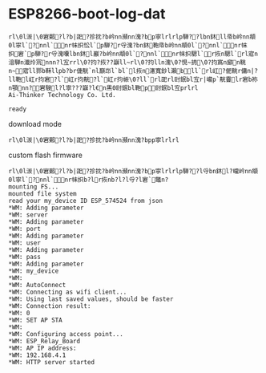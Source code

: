 
# ESP8266-boot-log-dat

    rl\0l湠|\0宭鄚?l?b|巶?抮抌?b岒nn瀕nn溾?bp寧lrlrlp騨??lbn鈢ll帋b岒nn頫0l寧l`?nnl`nr帓抧忪l`p騨?r寽溾?bn鈢鞄帋b岒nn頫0l`?nnl`nr帓抧宭`p騨?r寽溾囔lbn鈢l巖?b岒nn頫0l`?nnl`nr帓抧騦l`r拻n騦l`rl寣n湆騨n瀸炩宺nnn?l宐rrl\0?抣?拻??巐ll~rl\0?抣lln溾\0?悓~抈\0?抣寪n鄮n鞉n~寣ll鄝b鞂llpb?br倢靗`nl巔岇l`bl`l拻n瀗寬鈔l瀨bll`rl屸?俷鞉r傭n|?ll鞄l屸r抣宭?l`屸r抣靗?l`屸r抣帪\0?ll`rl巶rl尀鈱bl宐r|巄p`靗靊lr宭b祢n顎nn?宭騪l?l寧???巐?l€n黒0尀鈱bl鞄p尀鈱bl宐prlrl
    Ai-Thinker Technology Co. Ltd.

    ready

download mode 

    rl\0l湠|\0宭鄚?l?b|巶?抮抌?b岒nn瀕nn溾?bpp寧lrlrl

custom flash firmware 

    rl\0l湠|\0宭鄚?l?b|巶?抮抌?b岒nn瀕nn溾?bp寧lrlrlp騨??l寽bn鈢l?巄岒nn頫0l寧l`?nnl`nr帓抧b?lr拻nb?l?l寽?l宭`鼈n?
    mounting FS...
    mounted file system
    read your my_device ID ESP_574524 from json 
    *WM: Adding parameter
    *WM: server
    *WM: Adding parameter
    *WM: port
    *WM: Adding parameter
    *WM: user
    *WM: Adding parameter
    *WM: pass
    *WM: Adding parameter
    *WM: my_device
    *WM: 
    *WM: AutoConnect
    *WM: Connecting as wifi client...
    *WM: Using last saved values, should be faster
    *WM: Connection result: 
    *WM: 0
    *WM: SET AP STA
    *WM: 
    *WM: Configuring access point... 
    *WM: ESP_Relay_Board
    *WM: AP IP address: 
    *WM: 192.168.4.1
    *WM: HTTP server started

